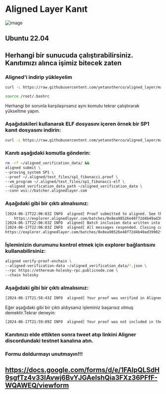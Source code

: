 # Aligned Layer Kanıt


![image](https://github.com/zeycan1/ALIGNEDLAYER-KANIT/assets/108004368/d7da2207-2649-486d-9ba2-a6c98caf86ab)

## Ubuntu 22.04

## Herhangi bir sunucuda çalıştırabilirsiniz. Kanıtımızı alınca işimiz bitecek zaten


###  Aligned'i indirip yükleyelim


```bash
curl -L https://raw.githubusercontent.com/yetanotherco/aligned_layer/main/batcher/aligned/install_aligned.sh | bash
```
```bash
source /root/.bashrc
```

Herhangi bir sorunla karşılaşırsanız aynı komutu tekrar çalıştırarak yükseltme yapın.


###  Aşağıdakileri kullanarak ELF dosyasını içeren örnek bir SP1 kanıt dosyasını indirin:

```bash
curl -L https://raw.githubusercontent.com/yetanotherco/aligned_layer/main/batcher/aligned/get_proof_test_files.sh | bash
```

###  Kanıtı aşağıdaki komutla gönderin:

```bash
rm -rf ~/aligned_verification_data/ &&
aligned submit \
--proving_system SP1 \
--proof ~/.aligned/test_files/sp1_fibonacci.proof \
--vm_program ~/.aligned/test_files/sp1_fibonacci-elf \
--aligned_verification_data_path ~/aligned_verification_data \
--conn wss://batcher.alignedlayer.com
```

###  Aşağıdaki gibi bir çıktı almalısınız:

```bash
[2024-06-17T22:06:03Z INFO  aligned] Proof submitted to aligned. See the batch in the explorer:
    https://explorer.alignedlayer.com/batches/0x8ea98526e48f72d4b49ad39902fb320020d3cf02e6506c444300eb3619db4c13
[2024-06-17T22:06:03Z INFO  aligned] Batch inclusion data written into /Users/maurofab/aligned_verification_data/8ea98526e48f72d4b49ad39902fb320020d3cf02e6506c444300eb3619db4c13_225.json
[2024-06-17T22:06:03Z INFO  aligned] All messages responded. Closing connection...
https://explorer.alignedlayer.com/batches/0x8ea98526e48f72d4b49ad39902fb320020d3cf02e6506c444300eb3619db4c13```
```

###  İşleminizin durumunu kontrol etmek için explorer bağlantısını kullanabilirsiniz:

```bash
aligned verify-proof-onchain \
--aligned-verification-data ~/aligned_verification_data/*.json \
--rpc https://ethereum-holesky-rpc.publicnode.com \
--chain holesky
```

###  Aşağıdaki gibi bir çıktı almalısınız:

```bash
[2024-06-17T21:58:43Z INFO  aligned] Your proof was verified in Aligned and included in the batch!
```

Eğer aşağıdaki gibi bir çıktı aldıysanız işleminiz başarısız olmuş demektir.Tekrar deneyin:

```bash
[2024-06-17T21:59:09Z INFO  aligned] Your proof was not included in the batch.
```


### Kanıtınızı elde ettikten sonra tweet atıp linkini Aligner discordundaki testnet kanalına atın.

### Formu doldurmayı unutmayın!!!


##  https://docs.google.com/forms/d/e/1FAIpQLSdH9sgfTz4v33lAvwj6BvYJGAeIshQia3FXz36PFfF-WQAWEQ/viewform





